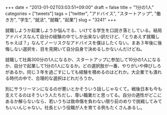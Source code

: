 +++
date = "2013-01-02T03:03:51+09:00"
draft = false
title = "1分の1人"
categories = ["tweets"]
tags = ["twitter", "アドバイス", "スタートアップ", "働き方", "学生", "就活", "就職", "起業"]
slug = "3241"
+++

就職しようか起業しようか悩んでる、いけてる学生を口説き落としている。結局アドバイスなんて自分の経験の中でしか出来ない訳だけど、「とりあえず就職しちゃえば？」なんてノーリスクなアドバイスを僕はしたくない。まあ３年後に後悔しない選択を、目を見開いて自分自身で決めるしかないんだけどね。

就職して社員300分の1人になるか、スタートアップに参加して10分の1人になるか、自分で起業して1分の1人になるか。どの選択肢が一番、やりがいや伸びしろがあるか。同じ３年を過ごすにしても経験を積めるのはどれか。大企業でも潰れる時代の中で、合理的な選択はどれだろうか。

別にサラリーマンになるのが悪いとかそういう話しじゃなくて。戦後日本も今も支えてるのはそういう人たちだし、尊い職業だと思ってる。自分の適性がどこにあるか解らないなら、若いうちは致命傷を負わない限り前のめりで挑戦してみてもいいんじゃない。社長という役職が人を育てる例もたくさんあるし。

